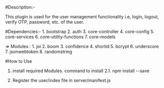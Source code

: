 #Description:-

This plugin is used for the user management functionality i.e, login, logout, verify OTP, password, etc. of the user.

#Dependencies:-
    1. bootstrap
    2. auth
    3. core-controller
    4. core-config
    5. core-services
    6. core-utility-functions
    7. core-models

=> Modules :
    1. joi
    2. boom
    3. confidence
    4. shortid
    5. bcrypt
    6. underscore
    7. jsonwebtoken
    8. randomstring


#How to Use

1. install required Modules.
    command to install
        2.1. npm install <module-name> --save

2. Register the user/index file in server/manifest.js
